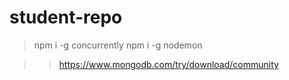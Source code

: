 # student-repo
>   npm i -g concurrently
>   npm i -g nodemon

>> https://www.mongodb.com/try/download/community